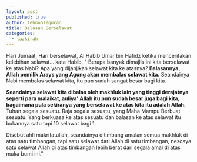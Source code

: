 ```yaml
---
layout: post
published: true
author: tehnoblequran
title: Balasan Berselawat
categories:
  - tazkirah
---
```

Hari Jumaat, Hari berselawat, Al Habib Umar bin Hafidz ketika menceritakan kelebihan selawat... kata Habib, " Berapa banyak dimajlis ini kita berselawat ke atas Nabi? Apa yang dijanjikan selawat kita ke atasnya? **Balasannya, Allah pemilik Arays yang Agung akan membalas selawat kita.** Seandainya Nabi membalas selawat kita, itu pun sudah sangat besar bagi kita.

**Seandainya selawat kita dibalas oleh makhluk lain yang tinggi derajatnya seperti para malaikat, auliya' Allah itu pun sudah besar juga bagi kita, bagaimana pula sekiranya yang berselawat ke atas kita itu adalah Allah.** Tuhan segala sesuatu. Raja segala sesuatu, yang Maha Mampu Berbuat sesuatu. Yang berkuasa ke atas sesuatu dan balasan ke atas selawat itu bukannya satu tapi 10 selawat bagi 1. 

Disebut ahli makrifatullah, seandainya ditimbang amalan semua makhluk di atas satu timbangan, tapi satu selawat dari Allah di satu timbangan, nescaya satu selawat Allah di atas timbangan lebih berat dari segala amal di atas muka bumi ini."

